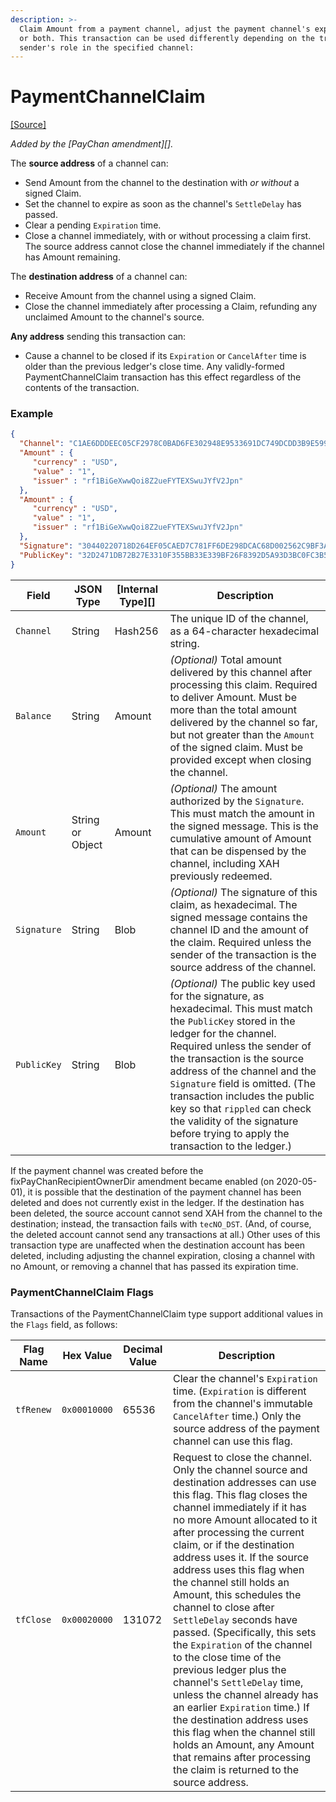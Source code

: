 ```yaml
---
description: >-
  Claim Amount from a payment channel, adjust the payment channel's expiration,
  or both. This transaction can be used differently depending on the transaction
  sender's role in the specified channel:
---
```


# PaymentChannelClaim

[\[Source\]](https://github.com/ripple/rippled/blob/master/src/ripple/app/tx/impl/PayChan.cpp)

_Added by the \[PayChan amendment]\[]._

The **source address** of a channel can:

* Send Amount from the channel to the destination with _or without_ a signed Claim.
* Set the channel to expire as soon as the channel's `SettleDelay` has passed.
* Clear a pending `Expiration` time.
* Close a channel immediately, with or without processing a claim first. The source address cannot close the channel immediately if the channel has Amount remaining.

The **destination address** of a channel can:

* Receive Amount from the channel using a signed Claim.
* Close the channel immediately after processing a Claim, refunding any unclaimed Amount to the channel's source.

**Any address** sending this transaction can:

* Cause a channel to be closed if its `Expiration` or `CancelAfter` time is older than the previous ledger's close time. Any validly-formed PaymentChannelClaim transaction has this effect regardless of the contents of the transaction.

### Example

```json
{
  "Channel": "C1AE6DDDEEC05CF2978C0BAD6FE302948E9533691DC749DCDD3B9E5992CA6198",
  "Amount" : {
     "currency" : "USD",
     "value" : "1",
     "issuer" : "rf1BiGeXwwQoi8Z2ueFYTEXSwuJYfV2Jpn"
  },
  "Amount" : {
     "currency" : "USD",
     "value" : "1",
     "issuer" : "rf1BiGeXwwQoi8Z2ueFYTEXSwuJYfV2Jpn"
  },
  "Signature": "30440220718D264EF05CAED7C781FF6DE298DCAC68D002562C9BF3A07C1E721B420C0DAB02203A5A4779EF4D2CCC7BC3EF886676D803A9981B928D3B8ACA483B80ECA3CD7B9B",
  "PublicKey": "32D2471DB72B27E3310F355BB33E339BF26F8392D5A93D3BC0FC3B566612DA0F0A"
}
```

| Field       | JSON Type        | \[Internal Type]\[] | Description                                                                                                                                                                                                                                                                                                                                                                                                                  |
| ----------- | ---------------- | ------------------- | ---------------------------------------------------------------------------------------------------------------------------------------------------------------------------------------------------------------------------------------------------------------------------------------------------------------------------------------------------------------------------------------------------------------------------- |
| `Channel`   | String           | Hash256             | The unique ID of the channel, as a 64-character hexadecimal string.                                                                                                                                                                                                                                                                                                                                                          |
| `Balance`   | String           | Amount              | _(Optional)_ Total amount delivered by this channel after processing this claim. Required to deliver Amount. Must be more than the total amount delivered by the channel so far, but not greater than the `Amount` of the signed claim. Must be provided except when closing the channel.                                                                                                                                    |
| `Amount`    | String or Object | Amount              | _(Optional)_ The amount authorized by the `Signature`. This must match the amount in the signed message. This is the cumulative amount of Amount that can be dispensed by the channel, including XAH previously redeemed.                                                                                                                                                                                                    |
| `Signature` | String           | Blob                | _(Optional)_ The signature of this claim, as hexadecimal. The signed message contains the channel ID and the amount of the claim. Required unless the sender of the transaction is the source address of the channel.                                                                                                                                                                                                        |
| `PublicKey` | String           | Blob                | _(Optional)_ The public key used for the signature, as hexadecimal. This must match the `PublicKey` stored in the ledger for the channel. Required unless the sender of the transaction is the source address of the channel and the `Signature` field is omitted. (The transaction includes the public key so that `rippled` can check the validity of the signature before trying to apply the transaction to the ledger.) |

If the payment channel was created before the fixPayChanRecipientOwnerDir amendment became enabled (on 2020-05-01), it is possible that the destination of the payment channel has been deleted and does not currently exist in the ledger. If the destination has been deleted, the source account cannot send XAH from the channel to the destination; instead, the transaction fails with `tecNO_DST`. (And, of course, the deleted account cannot send any transactions at all.) Other uses of this transaction type are unaffected when the destination account has been deleted, including adjusting the channel expiration, closing a channel with no Amount, or removing a channel that has passed its expiration time.

### PaymentChannelClaim Flags

Transactions of the PaymentChannelClaim type support additional values in the `Flags` field, as follows:

| Flag Name | Hex Value    | Decimal Value | Description                                                                                                                                                                                                                                                                                                                                                                                                                                                                                                                                                                                                                                                                                                                                                                                              |
| --------- | ------------ | ------------- | -------------------------------------------------------------------------------------------------------------------------------------------------------------------------------------------------------------------------------------------------------------------------------------------------------------------------------------------------------------------------------------------------------------------------------------------------------------------------------------------------------------------------------------------------------------------------------------------------------------------------------------------------------------------------------------------------------------------------------------------------------------------------------------------------------- |
| `tfRenew` | `0x00010000` | 65536         | Clear the channel's `Expiration` time. (`Expiration` is different from the channel's immutable `CancelAfter` time.) Only the source address of the payment channel can use this flag.                                                                                                                                                                                                                                                                                                                                                                                                                                                                                                                                                                                                                    |
| `tfClose` | `0x00020000` | 131072        | Request to close the channel. Only the channel source and destination addresses can use this flag. This flag closes the channel immediately if it has no more Amount allocated to it after processing the current claim, or if the destination address uses it. If the source address uses this flag when the channel still holds an Amount, this schedules the channel to close after `SettleDelay` seconds have passed. (Specifically, this sets the `Expiration` of the channel to the close time of the previous ledger plus the channel's `SettleDelay` time, unless the channel already has an earlier `Expiration` time.) If the destination address uses this flag when the channel still holds an Amount, any Amount that remains after processing the claim is returned to the source address. |
